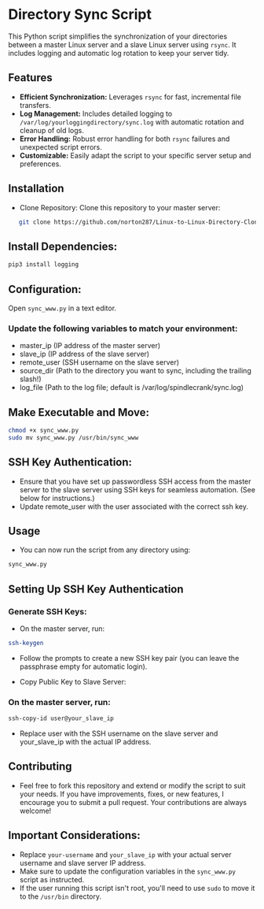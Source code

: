 # Directory Sync Script

This Python script simplifies the synchronization of your directories between a master Linux server and a slave Linux server using `rsync`. It includes logging and automatic log rotation to keep your server tidy.

## Features

* **Efficient Synchronization:** Leverages `rsync` for fast, incremental file transfers.
* **Log Management:** Includes detailed logging to `/var/log/yourloggingdirectory/sync.log` with automatic rotation and cleanup of old logs.
* **Error Handling:** Robust error handling for both `rsync` failures and unexpected script errors.
* **Customizable:** Easily adapt the script to your specific server setup and preferences.

## Installation

* Clone Repository: Clone this repository to your master server:
```bash
   git clone https://github.com/norton287/Linux-to-Linux-Directory-Clone-With-Rsync-In-Python.git
```
## Install Dependencies:

```Bash
pip3 install logging
```
## Configuration:

Open `sync_www.py` in a text editor.

### Update the following variables to match your environment:
* master_ip (IP address of the master server)
* slave_ip (IP address of the slave server)
* remote_user (SSH username on the slave server)
* source_dir (Path to the directory you want to sync, including the trailing slash!)
* log_file (Path to the log file; default is /var/log/spindlecrank/sync.log)

## Make Executable and Move:

```Bash
chmod +x sync_www.py
sudo mv sync_www.py /usr/bin/sync_www 
```

## SSH Key Authentication:

* Ensure that you have set up passwordless SSH access from the master server to the slave server using SSH keys for seamless automation. (See below for instructions.)
* Update remote_user with the user associated with the correct ssh key.

## Usage

* You can now run the script from any directory using:

```Bash
sync_www.py
```

## Setting Up SSH Key Authentication

### Generate SSH Keys:

* On the master server, run:
```Bash
ssh-keygen
```

* Follow the prompts to create a new SSH key pair (you can leave the passphrase empty for automatic login).

 * Copy Public Key to Slave Server:

### On the master server, run:

```Bash
ssh-copy-id user@your_slave_ip
```

* Replace user with the SSH username on the slave server and your_slave_ip with the actual IP address.

## Contributing
* Feel free to fork this repository and extend or modify the script to suit your needs. If you have improvements, fixes, or new features, I encourage you to submit a pull request. Your contributions are always welcome!


## **Important Considerations:**

* Replace `your-username` and `your_slave_ip` with your actual server username and slave server IP address. 
* Make sure to update the configuration variables in the `sync_www.py` script as instructed.
* If the user running this script isn't root, you'll need to use `sudo` to move it to the `/usr/bin` directory.
